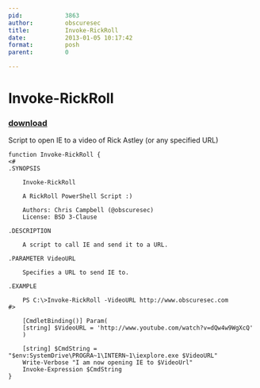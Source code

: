 ```yaml
---
pid:            3863
author:         obscuresec
title:          Invoke-RickRoll
date:           2013-01-05 10:17:42
format:         posh
parent:         0

---
```


# Invoke-RickRoll

### [download](//scripts/3863.ps1)

Script to open IE to a video of Rick Astley (or any specified URL)

```posh
function Invoke-RickRoll {
<#
.SYNOPSIS

    Invoke-RickRoll

    A RickRoll PowerShell Script :)

    Authors: Chris Campbell (@obscuresec)
    License: BSD 3-Clause

.DESCRIPTION

    A script to call IE and send it to a URL.

.PARAMETER VideoURL

    Specifies a URL to send IE to.

.EXAMPLE

    PS C:\>Invoke-RickRoll -VideoURL http://www.obscuresec.com
#>

    [CmdletBinding()] Param(
    [string] $VideoURL = 'http://www.youtube.com/watch?v=dQw4w9WgXcQ'
    )
    
    [string] $CmdString = "$env:SystemDrive\PROGRA~1\INTERN~1\iexplore.exe $VideoURL"
    Write-Verbose "I am now opening IE to $VideoUrl"
    Invoke-Expression $CmdString
}
```
